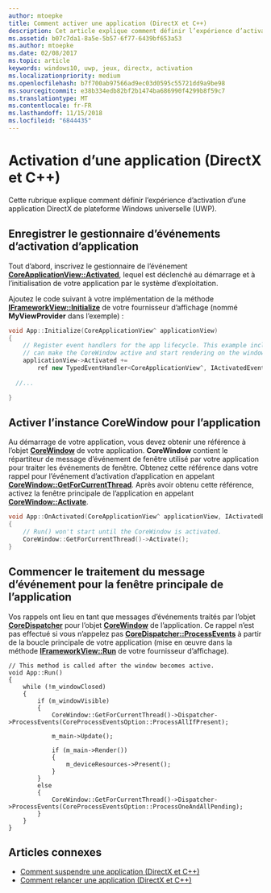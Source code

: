 ```yaml
---
author: mtoepke
title: Comment activer une application (DirectX et C++)
description: Cet article explique comment définir l’expérience d’activation d’une application DirectX de plateforme Windows universelle (UWP).
ms.assetid: b07c7da1-8a5e-5b57-6f77-6439bf653a53
ms.author: mtoepke
ms.date: 02/08/2017
ms.topic: article
keywords: windows10, uwp, jeux, directx, activation
ms.localizationpriority: medium
ms.openlocfilehash: b7f700ab97566ad9ec03d0595c55721dd9a9be98
ms.sourcegitcommit: e38b334edb82bf2b1474ba686990f4299b8f59c7
ms.translationtype: MT
ms.contentlocale: fr-FR
ms.lasthandoff: 11/15/2018
ms.locfileid: "6844435"
---
```

# <a name="how-to-activate-an-app-directx-and-c"></a>Activation d’une application (DirectX et C++)



Cette rubrique explique comment définir l’expérience d’activation d’une application DirectX de plateforme Windows universelle (UWP).

## <a name="register-the-app-activation-event-handler"></a>Enregistrer le gestionnaire d’événements d’activation d’application


Tout d’abord, inscrivez le gestionnaire de l’événement [**CoreApplicationView::Activated**](https://msdn.microsoft.com/library/windows/apps/br225018), lequel est déclenché au démarrage et à l’initialisation de votre application par le système d’exploitation.

Ajoutez le code suivant à votre implémentation de la méthode [**IFrameworkView::Initialize**](https://msdn.microsoft.com/library/windows/apps/hh700495) de votre fournisseur d’affichage (nommé **MyViewProvider** dans l’exemple) :

```cpp
void App::Initialize(CoreApplicationView^ applicationView)
{
    // Register event handlers for the app lifecycle. This example includes Activated, so that we
    // can make the CoreWindow active and start rendering on the window.
    applicationView->Activated +=
        ref new TypedEventHandler<CoreApplicationView^, IActivatedEventArgs^>(this, &App::OnActivated);
  
  //...

}
```

## <a name="activate-the-corewindow-instance-for-the-app"></a>Activer l’instance CoreWindow pour l’application


Au démarrage de votre application, vous devez obtenir une référence à l’objet [**CoreWindow**](https://msdn.microsoft.com/library/windows/apps/br208225) de votre application. **CoreWindow** contient le répartiteur de message d’événement de fenêtre utilisé par votre application pour traiter les événements de fenêtre. Obtenez cette référence dans votre rappel pour l’événement d’activation d’application en appelant [**CoreWindow::GetForCurrentThread**](https://msdn.microsoft.com/library/windows/apps/hh701589). Après avoir obtenu cette référence, activez la fenêtre principale de l’application en appelant [**CoreWindow::Activate**](https://msdn.microsoft.com/library/windows/apps/br208254).

```cpp
void App::OnActivated(CoreApplicationView^ applicationView, IActivatedEventArgs^ args)
{
    // Run() won't start until the CoreWindow is activated.
    CoreWindow::GetForCurrentThread()->Activate();
}
```

## <a name="start-processing-event-message-for-the-main-app-window"></a>Commencer le traitement du message d’événement pour la fenêtre principale de l’application


Vos rappels ont lieu en tant que messages d’événements traités par l’objet [**CoreDispatcher**](https://msdn.microsoft.com/library/windows/apps/br208211) pour l’objet [**CoreWindow**](https://msdn.microsoft.com/library/windows/apps/br208225) de l’application. Ce rappel n’est pas effectué si vous n’appelez pas [**CoreDispatcher::ProcessEvents**](https://msdn.microsoft.com/library/windows/apps/br208215) à partir de la boucle principale de votre application (mise en œuvre dans la méthode [**IFrameworkView::Run**](https://msdn.microsoft.com/library/windows/apps/hh700505) de votre fournisseur d’affichage).

``` syntax
// This method is called after the window becomes active.
void App::Run()
{
    while (!m_windowClosed)
    {
        if (m_windowVisible)
        {
            CoreWindow::GetForCurrentThread()->Dispatcher->ProcessEvents(CoreProcessEventsOption::ProcessAllIfPresent);

            m_main->Update();

            if (m_main->Render())
            {
                m_deviceResources->Present();
            }
        }
        else
        {
            CoreWindow::GetForCurrentThread()->Dispatcher->ProcessEvents(CoreProcessEventsOption::ProcessOneAndAllPending);
        }
    }
}
```

## <a name="related-topics"></a>Articles connexes


* [Comment suspendre une application (DirectX et C++)](how-to-suspend-an-app-directx-and-cpp.md)
* [Comment relancer une application (DirectX et C++)](how-to-resume-an-app-directx-and-cpp.md)

 

 




